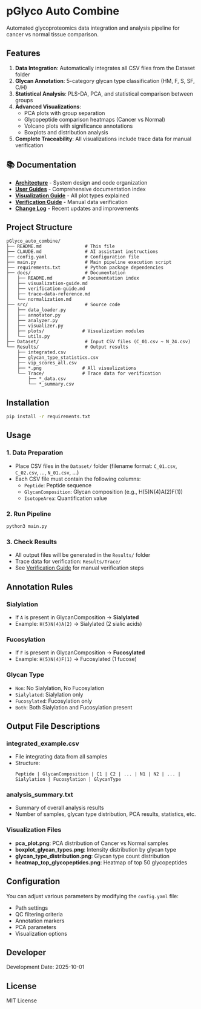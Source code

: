 # pGlyco Auto Combine

Automated glycoproteomics data integration and analysis pipeline for cancer vs normal tissue comparison.

## Features

1. **Data Integration**: Automatically integrates all CSV files from the Dataset folder
2. **Glycan Annotation**: 5-category glycan type classification (HM, F, S, SF, C/H)
3. **Statistical Analysis**: PLS-DA, PCA, and statistical comparison between groups
4. **Advanced Visualizations**:
   - PCA plots with group separation
   - Glycopeptide comparison heatmaps (Cancer vs Normal)
   - Volcano plots with significance annotations
   - Boxplots and distribution analysis
5. **Complete Traceability**: All visualizations include trace data for manual verification

## 📚 Documentation

- **[Architecture](ARCHITECTURE.md)** - System design and code organization
- **[User Guides](docs/)** - Comprehensive documentation index
- **[Visualization Guide](docs/visualization-guide.md)** - All plot types explained
- **[Verification Guide](docs/verification-guide.md)** - Manual data verification
- **[Change Log](docs/CHANGELOG.md)** - Recent updates and improvements

## Project Structure

```
pGlyco_auto_combine/
├── README.md                # This file
├── CLAUDE.md                # AI assistant instructions
├── config.yaml              # Configuration file
├── main.py                  # Main pipeline execution script
├── requirements.txt         # Python package dependencies
├── docs/                    # Documentation
│   ├── README.md           # Documentation index
│   ├── visualization-guide.md
│   ├── verification-guide.md
│   ├── trace-data-reference.md
│   └── normalization.md
├── src/                     # Source code
│   ├── data_loader.py
│   ├── annotator.py
│   ├── analyzer.py
│   ├── visualizer.py
│   ├── plots/              # Visualization modules
│   └── utils.py
├── Dataset/                 # Input CSV files (C_01.csv ~ N_24.csv)
└── Results/                 # Output results
    ├── integrated.csv
    ├── glycan_type_statistics.csv
    ├── vip_scores_all.csv
    ├── *.png               # All visualizations
    └── Trace/              # Trace data for verification
        ├── *_data.csv
        └── *_summary.csv
```

## Installation

```bash
pip install -r requirements.txt
```

## Usage

### 1. Data Preparation
- Place CSV files in the `Dataset/` folder (filename format: `C_01.csv`, `C_02.csv`, ..., `N_01.csv`, ...)
- Each CSV file must contain the following columns:
  - `Peptide`: Peptide sequence
  - `GlycanComposition`: Glycan composition (e.g., H(5)N(4)A(2)F(1))
  - `IsotopeArea`: Quantification value

### 2. Run Pipeline

```bash
python3 main.py
```

### 3. Check Results
- All output files will be generated in the `Results/` folder
- Trace data for verification: `Results/Trace/`
- See [Verification Guide](docs/verification-guide.md) for manual verification steps

## Annotation Rules

### Sialylation
- If `A` is present in GlycanComposition → **Sialylated**
- Example: `H(5)N(4)A(2)` → Sialylated (2 sialic acids)

### Fucosylation
- If `F` is present in GlycanComposition → **Fucosylated**
- Example: `H(5)N(4)F(1)` → Fucosylated (1 fucose)

### Glycan Type
- `Non`: No Sialylation, No Fucosylation
- `Sialylated`: Sialylation only
- `Fucosylated`: Fucosylation only
- `Both`: Both Sialylation and Fucosylation present

## Output File Descriptions

### integrated_example.csv
- File integrating data from all samples
- Structure:
  ```
  Peptide | GlycanComposition | C1 | C2 | ... | N1 | N2 | ... | Sialylation | Fucosylation | GlycanType
  ```

### analysis_summary.txt
- Summary of overall analysis results
- Number of samples, glycan type distribution, PCA results, statistics, etc.

### Visualization Files
- **pca_plot.png**: PCA distribution of Cancer vs Normal samples
- **boxplot_glycan_types.png**: Intensity distribution by glycan type
- **glycan_type_distribution.png**: Glycan type count distribution
- **heatmap_top_glycopeptides.png**: Heatmap of top 50 glycopeptides

## Configuration

You can adjust various parameters by modifying the `config.yaml` file:

- Path settings
- QC filtering criteria
- Annotation markers
- PCA parameters
- Visualization options

## Developer

Development Date: 2025-10-01

## License

MIT License
